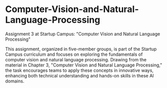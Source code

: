 # Computer-Vision-and-Natural-Language-Processing
Assignment 3 at Startup Campus: "Computer Vision and Natural Language Processing"

This assignment, organized in five-member groups, is part of the Startup Campus curriculum and focuses on exploring the fundamentals of computer vision and natural language processing. Drawing from the material in Chapter 3, "Computer Vision and Natural Language Processing," the task encourages teams to apply these concepts in innovative ways, enhancing both technical understanding and hands-on skills in these AI domains.
